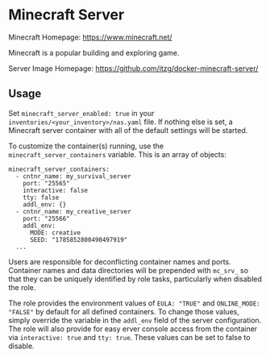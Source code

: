 # Minecraft Server

Minecraft Homepage: <https://www.minecraft.net/>

Minecraft is a popular building and exploring game.

Server Image Homepage: <https://github.com/itzg/docker-minecraft-server/>

## Usage

Set `minecraft_server_enabled: true` in your `inventories/<your_inventory>/nas.yaml` file.
If nothing else is set, a Minecraft server container with all of the default settings will
be started.

To customize the container(s) running, use the `minecraft_server_containers` variable. This
is an array of objects:

```
minecraft_server_containers:
  - cntnr_name: my_survival_server
    port: "25565"
    interactive: false
    tty: false
    addl_env: {}
  - cntnr_name: my_creative_server
    port: "25566"
    addl_env:
      MODE: creative
      SEED: "1785852800490497919"
  ...
```

Users are responsible for deconflicting container names and ports. Container names and
data directories will be prepended with `mc_srv_` so that they can be uniquely identified
by role tasks, particularly when disabled the role.

The role provides the environment values of `EULA: "TRUE"` and `ONLINE_MODE: "FALSE"` by
default for all defined containers. To change those values, simply override the variable in
the `addl_env` field of the server configuration. The role will also provide
for easy erver console access from the container via `interactive: true` and
`tty: true`. These values can be set to false to disable.